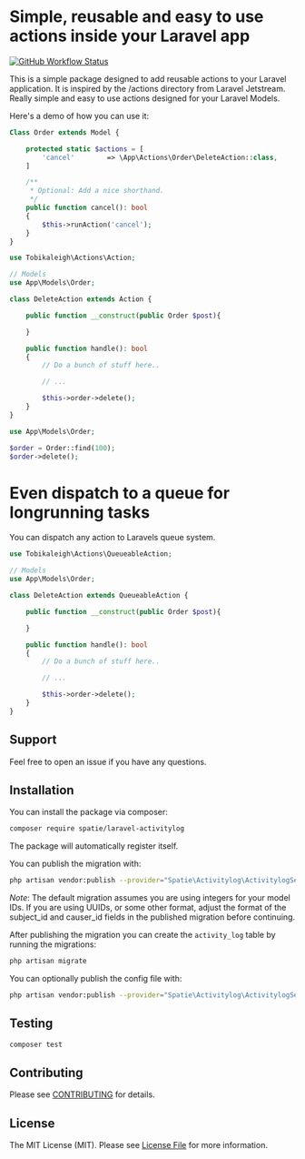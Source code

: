 # Simple, reusable and easy to use actions inside your Laravel app

[![GitHub Workflow Status](https://img.shields.io/github/actions/workflow/status/tobikaleigh/laravel-actions/run-tests.yml?branch=main&label=Tests)](https://github.com/tobikaleigh/laravel-actions/actions/workflows/run-tests.yml)

This is a simple package designed to add reusable actions to your Laravel application. It is inspired by the /actions directory from Laravel Jetstream. Really simple and easy to use actions designed for your Laravel Models.

Here's a demo of how you can use it:

```php
Class Order extends Model {

    protected static $actions = [
        'cancel'        => \App\Actions\Order\DeleteAction::class,
    ]

    /**
     * Optional: Add a nice shorthand.
     */
    public function cancel(): bool
    {
        $this->runAction('cancel');
    }
}
```

```php
use Tobikaleigh\Actions\Action;

// Models
use App\Models\Order;

class DeleteAction extends Action {

    public function __construct(public Order $post){

    }

    public function handle(): bool
    {
        // Do a bunch of stuff here..

        // ...

        $this->order->delete();
    }
}
```

```php
use App\Models\Order;

$order = Order::find(100);
$order->delete();
```

# Even dispatch to a queue for longrunning tasks

You can dispatch any action to Laravels queue system.

```php
use Tobikaleigh\Actions\QueueableAction;

// Models
use App\Models\Order;

class DeleteAction extends QueueableAction {

    public function __construct(public Order $post){

    }

    public function handle(): bool
    {
        // Do a bunch of stuff here..

        // ...

        $this->order->delete();
    }
}
```
## Support

Feel free to open an issue if you have any questions.

## Installation

You can install the package via composer:

```bash
composer require spatie/laravel-activitylog
```

The package will automatically register itself.

You can publish the migration with:

```bash
php artisan vendor:publish --provider="Spatie\Activitylog\ActivitylogServiceProvider" --tag="activitylog-migrations"
```

_Note_: The default migration assumes you are using integers for your model IDs. If you are using UUIDs, or some other format, adjust the format of the subject_id and causer_id fields in the published migration before continuing.

After publishing the migration you can create the `activity_log` table by running the migrations:

```bash
php artisan migrate
```

You can optionally publish the config file with:

```bash
php artisan vendor:publish --provider="Spatie\Activitylog\ActivitylogServiceProvider" --tag="activitylog-config"
```

## Testing

```bash
composer test
```

## Contributing

Please see [CONTRIBUTING](https://github.com/spatie/.github/blob/main/CONTRIBUTING.md) for details.

## License

The MIT License (MIT). Please see [License File](LICENSE.md) for more information.
